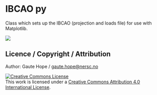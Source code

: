 # IBCAO py

Class which sets up the IBCAO (projection and loads file) for use with Matplotlib.

<img src="http://scipy-central.org/media/scipy_central/images/201403/ibcao.png" />

## Licence / Copyright / Attribution

Author: Gaute Hope / gaute.hope@nersc.no

<a rel="license" href="http://creativecommons.org/licenses/by/4.0/"><img alt="Creative Commons License" style="border-width:0" src="https://i.creativecommons.org/l/by/4.0/88x31.png" /></a><br />This work is licensed under a <a rel="license" href="http://creativecommons.org/licenses/by/4.0/">Creative Commons Attribution 4.0 International License</a>.

